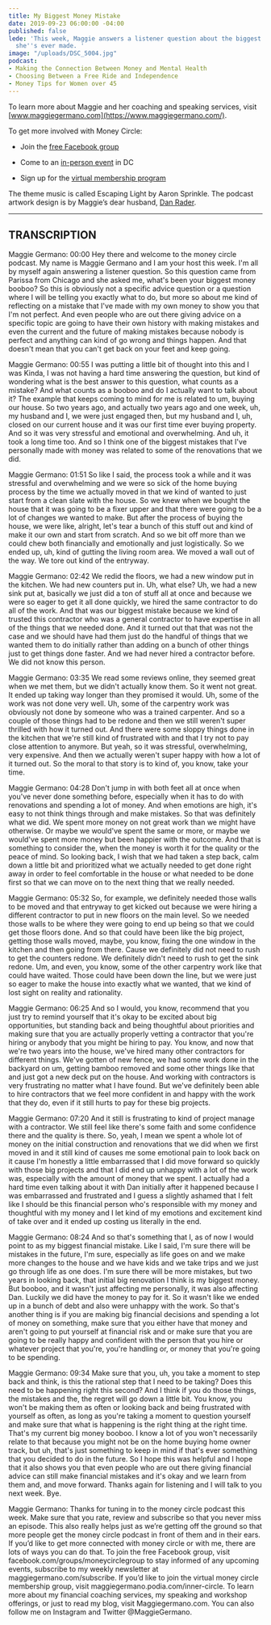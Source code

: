 ```yaml
---
title: My Biggest Money Mistake
date: 2019-09-23 06:00:00 -04:00
published: false
lede: 'This week, Maggie answers a listener question about the biggest financial mistake
  she''s ever made. '
image: "/uploads/DSC_5004.jpg"
podcast:
- Making the Connection Between Money and Mental Health
- Choosing Between a Free Ride and Independence
- Money Tips for Women over 45
---
```


To learn more about Maggie and her coaching and speaking services, visit [www.maggiegermano.com](https://www.maggiegermano.com/).

To get more involved with Money Circle:

* Join the [free Facebook group](https://www.facebook.com/groups/MoneyCircleGroup)

* Come to an [in-person event](https://www.maggiegermano.com/moneycircle/) in DC

* Sign up for the [virtual membership program](https://maggiegermano.podia.com/inner-circle)

The theme music is called Escaping Light by Aaron Sprinkle. The podcast artwork design is by Maggie’s dear husband, [Dan Rader](https://danrdesign.com/).

---

## TRANSCRIPTION

Maggie Germano: 00:00 Hey there and welcome to the money circle podcast. My name is Maggie Germano and I am your host this week. I'm all by myself again answering a listener question. So this question came from Parissa from Chicago and she asked me, what's been your biggest money booboo? So this is obviously not a specific advice question or a question where I will be telling you exactly what to do, but more so about me kind of reflecting on a mistake that I've made with my own money to show you that I'm not perfect. And even people who are out there giving advice on a specific topic are going to have their own history with making mistakes and even the current and the future of making mistakes because nobody is perfect and anything can kind of go wrong and things happen. And that doesn't mean that you can't get back on your feet and keep going.

Maggie Germano: 00:55 I was putting a little bit of thought into this and I was Kinda, I was not having a hard time answering the question, but kind of wondering what is the best answer to this question, what counts as a mistake? And what counts as a booboo and do I actually want to talk about it? The example that keeps coming to mind for me is related to um, buying our house. So two years ago, and actually two years ago and one week, uh, my husband and I, we were just engaged then, but my husband and I, uh, closed on our current house and it was our first time ever buying property. And so it was very stressful and emotional and overwhelming. And uh, it took a long time too. And so I think one of the biggest mistakes that I've personally made with money was related to some of the renovations that we did.

Maggie Germano: 01:51 So like I said, the process took a while and it was stressful and overwhelming and we were so sick of the home buying process by the time we actually moved in that we kind of wanted to just start from a clean slate with the house. So we knew when we bought the house that it was going to be a fixer upper and that there were going to be a lot of changes we wanted to make. But after the process of buying the house, we were like, alright, let's tear a bunch of this stuff out and kind of make it our own and start from scratch. And so we bit off more than we could chew both financially and emotionally and just logistically. So we ended up, uh, kind of gutting the living room area. We moved a wall out of the way. We tore out kind of the entryway.

Maggie Germano: 02:42 We redid the floors, we had a new window put in the kitchen. We had new counters put in. Uh, what else? Uh, we had a new sink put at, basically we just did a ton of stuff all at once and because we were so eager to get it all done quickly, we hired the same contractor to do all of the work. And that was our biggest mistake because we kind of trusted this contractor who was a general contractor to have expertise in all of the things that we needed done. And it turned out that that was not the case and we should have had them just do the handful of things that we wanted them to do initially rather than adding on a bunch of other things just to get things done faster. And we had never hired a contractor before. We did not know this person.

Maggie Germano: 03:35 We read some reviews online, they seemed great when we met them, but we didn't actually know them. So it went not great. It ended up taking way longer than they promised it would. Uh, some of the work was not done very well. Uh, some of the carpentry work was obviously not done by someone who was a trained carpenter. And so a couple of those things had to be redone and then we still weren't super thrilled with how it turned out. And there were some sloppy things done in the kitchen that we're still kind of frustrated with and that I try not to pay close attention to anymore. But yeah, so it was stressful, overwhelming, very expensive. And then we actually weren't super happy with how a lot of it turned out. So the moral to that story is to kind of, you know, take your time.

Maggie Germano: 04:28 Don't jump in with both feet all at once when you've never done something before, especially when it has to do with renovations and spending a lot of money. And when emotions are high, it's easy to not think things through and make mistakes. So that was definitely what we did. We spent more money on not great work than we might have otherwise. Or maybe we would've spent the same or more, or maybe we would've spent more money but been happier with the outcome. And that is something to consider the, when the money is worth it for the quality or the peace of mind. So looking back, I wish that we had taken a step back, calm down a little bit and prioritized what we actually needed to get done right away in order to feel comfortable in the house or what needed to be done first so that we can move on to the next thing that we really needed.

Maggie Germano: 05:32 So, for example, we definitely needed those walls to be moved and that entryway to get kicked out because we were hiring a different contractor to put in new floors on the main level. So we needed those walls to be where they were going to end up being so that we could get those floors done. And so that could have been like the big project, getting those walls moved, maybe, you know, fixing the one window in the kitchen and then going from there. Cause we definitely did not need to rush to get the counters redone. We definitely didn't need to rush to get the sink redone. Um, and even, you know, some of the other carpentry work like that could have waited. Those could have been down the line, but we were just so eager to make the house into exactly what we wanted, that we kind of lost sight on reality and rationality.

Maggie Germano: 06:25 And so I would, you know, recommend that you just try to remind yourself that it's okay to be excited about big opportunities, but standing back and being thoughtful about priorities and making sure that you are actually properly vetting a contractor that you're hiring or anybody that you might be hiring to pay. You know, and now that we're two years into the house, we've hired many other contractors for different things. We've gotten of new fence, we had some work done in the backyard on um, getting bamboo removed and some other things like that and just got a new deck put on the house. And working with contractors is very frustrating no matter what I have found. But we've definitely been able to hire contractors that we feel more confident in and happy with the work that they do, even if it still hurts to pay for these big projects.

Maggie Germano: 07:20 And it still is frustrating to kind of project manage with a contractor. We still feel like there's some faith and some confidence there and the quality is there. So, yeah, I mean we spent a whole lot of money on the initial construction and renovations that we did when we first moved in and it still kind of causes me some emotional pain to look back on it cause I'm honestly a little embarrassed that I did move forward so quickly with those big projects and that I did end up unhappy with a lot of the work was, especially with the amount of money that we spent. I actually had a hard time even talking about it with Dan initially after it happened because I was embarrassed and frustrated and I guess a slightly ashamed that I felt like I should be this financial person who's responsible with my money and thoughtful with my money and I let kind of my emotions and excitement kind of take over and it ended up costing us literally in the end.

Maggie Germano: 08:24 And so that's something that I, as of now I would point to as my biggest financial mistake. Like I said, I'm sure there will be mistakes in the future, I'm sure, especially as life goes on and we make more changes to the house and we have kids and we take trips and we just go through life as one does. I'm sure there will be more mistakes, but two years in looking back, that initial big renovation I think is my biggest money. But booboo, and it wasn't just affecting me personally, it was also affecting Dan. Luckily we did have the money to pay for it. So it wasn't like we ended up in a bunch of debt and also were unhappy with the work. So that's another thing is if you are making big financial decisions and spending a lot of money on something, make sure that you either have that money and aren't going to put yourself at financial risk and or make sure that you are going to be really happy and confident with the person that you hire or whatever project that you're, you're handling or, or money that you're going to be spending.

Maggie Germano: 09:34 Make sure that you, uh, you take a moment to step back and think, is this the rational step that I need to be taking? Does this need to be happening right this second? And I think if you do those things, the mistakes and the, the regret will go down a little bit. You know, you won't be making them as often or looking back and being frustrated with yourself as often, as long as you're taking a moment to question yourself and make sure that what is happening is the right thing at the right time. That's my current big money booboo. I know a lot of you won't necessarily relate to that because you might not be on the home buying home owner track, but uh, that's just something to keep in mind if that's ever something that you decided to do in the future. So I hope this was helpful and I hope that it also shows you that even people who are out there giving financial advice can still make financial mistakes and it's okay and we learn from them and, and move forward. Thanks again for listening and I will talk to you next week. Bye.

Maggie Germano: Thanks for tuning in to the money circle podcast this week. Make sure that you rate, review and subscribe so that you never miss an episode. This also really helps just as we’re getting off the ground so that more people get the money circle podcast in front of them and in their ears. If you’d like to get more connected with money circle or with me, there are lots of ways you can do that. To join the free Facebook group, visit facebook.com/groups/moneycirclegroup to stay informed of any upcoming events, subscribe to my weekly newsletter at maggiegermano.com/subscribe. If you’d like to join the virtual money circle membership group, visit maggiegermano.podia.com/inner-circle. To learn more about my financial coaching services, my speaking and workshop offerings, or just to read my blog, visit Maggiegermano.com. You can also follow me on Instagram and Twitter @MaggieGermano.